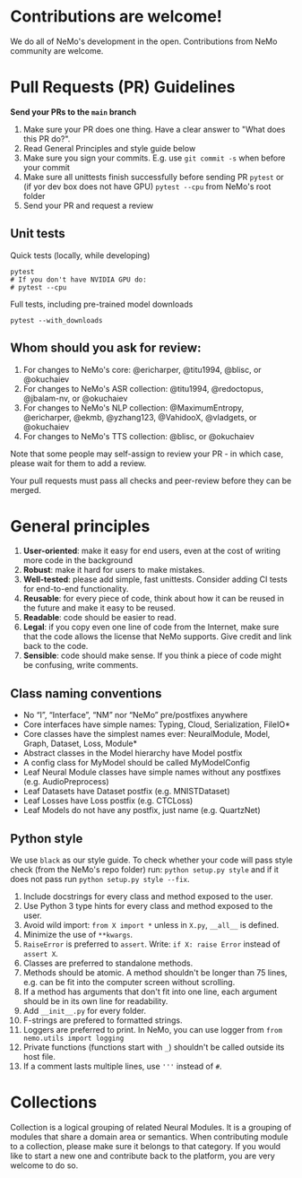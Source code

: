 # Contributions are welcome!

We do all of NeMo's development in the open. Contributions from NeMo community are welcome.


# Pull Requests (PR) Guidelines

**Send your PRs to the `main` branch**

1) Make sure your PR does one thing. Have a clear answer to "What does this PR do?".
2) Read General Principles and style guide below
3) Make sure you sign your commits. E.g. use ``git commit -s`` when before your commit
4) Make sure all unittests finish successfully before sending PR ``pytest`` or (if yor dev box does not have GPU) ``pytest --cpu`` from NeMo's root folder
5) Send your PR and request a review

## Unit tests
Quick tests (locally, while developing)
```
pytest
# If you don't have NVIDIA GPU do:
# pytest --cpu
```
Full tests, including pre-trained model downloads
```
pytest --with_downloads
```

## Whom should you ask for review:
1. For changes to NeMo's core: @ericharper, @titu1994, @blisc, or @okuchaiev  
1. For changes to NeMo's ASR collection: @titu1994, @redoctopus, @jbalam-nv, or @okuchaiev
1. For changes to NeMo's NLP collection: @MaximumEntropy, @ericharper, @ekmb, @yzhang123, @VahidooX, @vladgets, or @okuchaiev 
1. For changes to NeMo's TTS collection: @blisc, or @okuchaiev

Note that some people may self-assign to review your PR - in which case, please wait for them to add a review.

Your  pull requests must pass all checks and peer-review before they can be merged.

# General principles
1. **User-oriented**: make it easy for end users, even at the cost of writing more code in the background
1. **Robust**: make it hard for users to make mistakes.
1. **Well-tested**: please add simple, fast unittests. Consider adding CI tests for end-to-end functionality.
1. **Reusable**: for every piece of code, think about how it can be reused in the future and make it easy to be reused.
1. **Readable**: code should be easier to read.
1. **Legal**: if you copy even one line of code from the Internet, make sure that the code allows the license that NeMo supports. Give credit and link back to the code.
1. **Sensible**: code should make sense. If you think a piece of code might be confusing, write comments.

## Class naming conventions
* No “I”, “Interface”, “NM” nor “NeMo” pre/postfixes anywhere
* Core interfaces have simple names: Typing, Cloud, Serialization, FileIO*
* Core classes have the simplest names ever: NeuralModule, Model, Graph, Dataset, Loss, Module*
* Abstract classes in the Model hierarchy have Model postfix
* A config class for MyModel should be called MyModelConfig
* Leaf Neural Module classes have simple names without any postfixes (e.g. AudioPreprocess)
* Leaf Datasets have Dataset postfix (e.g. MNISTDataset)
* Leaf Losses have Loss postfix (e.g. CTCLoss)
* Leaf Models do not have any postfix, just name (e.g. QuartzNet)

## Python style
We use ``black`` as our style guide. To check whether your code will pass style check (from the NeMo's repo folder) run:
``python setup.py style`` and if it does not pass run ``python setup.py style --fix``.

1. Include docstrings for every class and method exposed to the user.
1. Use Python 3 type hints for every class and method exposed to the user.
1. Avoid wild import: ``from X import *`` unless in ``X.py``, ``__all__`` is defined.
1. Minimize the use of ``**kwargs``.
1. ``RaiseError`` is preferred to ``assert``. Write: ```if X: raise Error``` instead of ```assert X```.
1. Classes are preferred to standalone methods.
1. Methods should be atomic. A method shouldn't be longer than 75 lines, e.g. can be fit into the computer screen without scrolling.
1. If a method has arguments that don't fit into one line, each argument should be in its own line for readability.
1. Add ``__init__.py`` for every folder.
1. F-strings are prefered to formatted strings.
1. Loggers are preferred to print. In NeMo, you can use logger from ``from nemo.utils import logging``
1. Private functions (functions start with ``_``) shouldn't be called outside its host file.
1. If a comment lasts multiple lines, use ``'''`` instead of ``#``.

# Collections
Collection is a logical grouping of related Neural Modules. It is a grouping of modules that share a domain area or semantics.
When contributing module to a collection, please make sure it belongs to that category. 
If you would like to start a new one and contribute back to the platform, you are very welcome to do so.  
